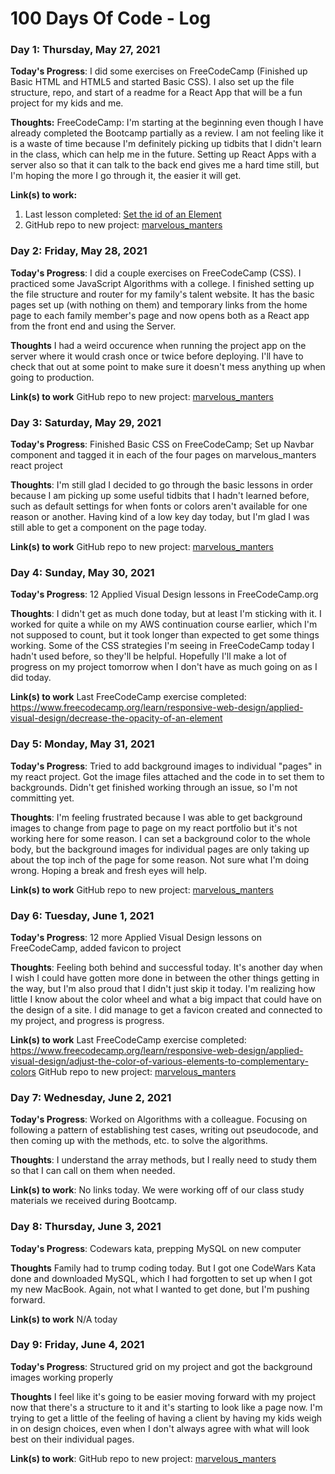 # 100 Days Of Code - Log

### Day 1:  Thursday, May 27, 2021 

**Today's Progress**: I did some exercises on FreeCodeCamp (Finished up Basic HTML and HTML5 and started Basic CSS).  I also set up the file structure, repo, and start of a readme for a React App that will be a fun project for my kids and me.

**Thoughts:** FreeCodeCamp: I'm starting at the beginning even though I have already completed the Bootcamp partially as a review.  I am not feeling like it is a waste of time because I'm definitely picking up tidbits that I didn't learn in the class, which can help me in the future.  Setting up React Apps with a server also so that it can talk to the back end gives me a hard time still, but I'm hoping the more I go through it, the easier it will get.

**Link(s) to work:** 
1. Last lesson completed: [Set the id of an Element](https://www.freecodecamp.org/learn/responsive-web-design/basic-css/set-the-id-of-an-element)
2. GitHub repo to new project: [marvelous_manters](https://github.com/smanter82/marvelous_manters)




### Day 2: Friday, May 28, 2021

**Today's Progress**: I did a couple exercises on FreeCodeCamp (CSS).  I practiced some JavaScript Algorithms with a college.  I finished setting up the file structure and router for my family's talent website.  It has the basic pages set up (with nothing on them) and temporary links from the home page to each family member's page and now opens both as a React app from the front end and using the Server.

**Thoughts** I had a weird occurence when running the project app on the server where it would crash once or twice before deploying.  I'll have to check that out at some point to make sure it doesn't mess anything up when going to production. 

**Link(s) to work**
GitHub repo to new project: [marvelous_manters](https://github.com/smanter82/marvelous_manters)

### Day 3: Saturday, May 29, 2021

**Today's Progress**: Finished Basic CSS on FreeCodeCamp; Set up Navbar component and tagged it in each of the four pages on marvelous_manters react project

**Thoughts**: I'm still glad I decided to go through the basic lessons in order because I am picking up some useful tidbits that I hadn't learned before, such as default settings for when fonts or colors aren't available for one reason or another.  Having kind of a low key day today, but I'm glad I was still able to get a component on the page today.

**Link(s) to work**
GitHub repo to new project: [marvelous_manters](https://github.com/smanter82/marvelous_manters)

### Day 4: Sunday, May 30, 2021

**Today's Progress**: 12 Applied Visual Design lessons in FreeCodeCamp.org

**Thoughts**: I didn't get as much done today, but at least I'm sticking with it.  I worked for quite a while on my AWS continuation course earlier, which I'm not supposed to count, but it took longer than expected to get some things working. Some of the CSS strategies I'm seeing in FreeCodeCamp today I hadn't used before, so they'll be helpful. Hopefully I'll make a lot of progress on my project tomorrow when I don't have as much going on as I did today.

**Link(s) to work**
Last FreeCodeCamp exercise completed: https://www.freecodecamp.org/learn/responsive-web-design/applied-visual-design/decrease-the-opacity-of-an-element

### Day 5: Monday, May 31, 2021

**Today's Progress**: Tried to add background images to individual "pages" in my react project.  Got the image files attached and the code in to set them to backgrounds. Didn't get finished working through an issue, so I'm not committing yet.

**Thoughts**: I'm feeling frustrated because I was able to get background images to change from page to page on my react portfolio but it's not working here for some reason.  I can set a background color to the whole body, but the background images for individual pages are only taking up about the top inch of the page for some reason.  Not sure what I'm doing wrong.  Hoping a break and fresh eyes will help.

**Link(s) to work**
GitHub repo to new project: [marvelous_manters](https://github.com/smanter82/marvelous_manters)

### Day 6: Tuesday, June 1, 2021

**Today's Progress**: 12 more Applied Visual Design lessons on FreeCodeCamp, added favicon to project

**Thoughts**: Feeling both behind and successful today.  It's another day when I wish I could have gotten more done in between the other things getting in the way, but I'm also proud that I didn't just skip it today. I'm realizing how little I know about the color wheel and what a big impact that could have on the design of a site. I did manage to get a favicon created and connected to my project, and progress is progress.

**Link(s) to work**
Last FreeCodeCamp exercise completed: https://www.freecodecamp.org/learn/responsive-web-design/applied-visual-design/adjust-the-color-of-various-elements-to-complementary-colors
GitHub repo to new project: [marvelous_manters](https://github.com/smanter82/marvelous_manters)

### Day 7: Wednesday, June 2, 2021

**Today's Progress**: Worked on Algorithms with a colleague.  Focusing on following a pattern of establishing test cases, writing out pseudocode, and then coming up with the methods, etc. to solve the algorithms.

**Thoughts**: I understand the array methods, but I really need to study them so that I can call on them when needed.

**Link(s) to work**: No links today.  We were working off of our class study materials we received during Bootcamp.


### Day 8: Thursday, June 3, 2021

**Today's Progress**: Codewars kata, prepping MySQL on new computer

**Thoughts** Family had to trump coding today.  But I got one CodeWars Kata done and downloaded MySQL, which I had forgotten to set up when I got my new MacBook. Again, not what I wanted to get done, but I'm pushing forward.

**Link(s) to work** N/A today

### Day 9: Friday, June 4, 2021

**Today's Progress**: Structured grid on my project and got the background images working properly

**Thoughts** I feel like it's going to be easier moving forward with my project now that there's a structure to it and it's starting to look like a page now.  I'm trying to get a little of the feeling of having a client by having my kids weigh in on design choices, even when I don't always agree with what will look best on their individual pages.

**Link(s) to work**:
GitHub repo to new project: [marvelous_manters](https://github.com/smanter82/marvelous_manters)
